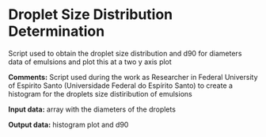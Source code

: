 # Droplet Size Distribution Determination
Script used to obtain the droplet size distribution and d90 for diameters data of emulsions and plot this at a two y axis plot

**Comments:**
Script used during the work as Researcher in Federal University of Espirito Santo (Universidade Federal do Espírito Santo) to create a histogram for the droplets size distiribution of emulsions

**Input data:** array with the diameters of the droplets

**Output data:** histogram plot and d90
